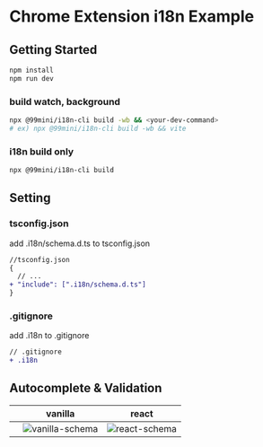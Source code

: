 # Chrome Extension i18n Example

## Getting Started

```bash
npm install
npm run dev
```

### build watch, background

```bash
npx @99mini/i18n-cli build -wb && <your-dev-command>
# ex) npx @99mini/i18n-cli build -wb && vite
```

### i18n build only

```bash
npx @99mini/i18n-cli build
```

## Setting

### tsconfig.json

add .i18n/schema.d.ts to tsconfig.json

```diff
//tsconfig.json
{
  // ...
+ "include": [".i18n/schema.d.ts"]
}
```

### .gitignore

add .i18n to .gitignore

```diff
// .gitignore
+ .i18n
```

## Autocomplete & Validation

|     | vanilla                                             | react                                           |
| --- | --------------------------------------------------- | ----------------------------------------------- |
|     | ![vanilla-schema](./docs/images/vanilla-schema.png) | ![react-schema](./docs/images/react-schema.png) |
